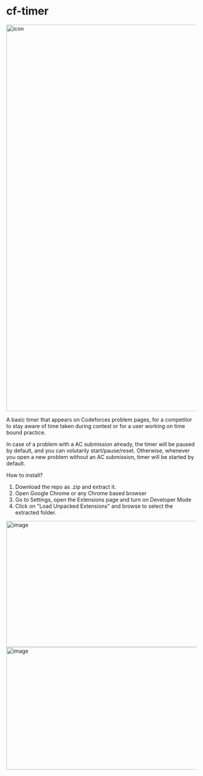 # cf-timer
<img width="1024" height="1024" alt="icon" src="https://github.com/user-attachments/assets/7c93bb40-9742-4095-9aef-31f499c38a6d" />

A basic timer that appears on Codeforces problem pages, for a competitor to stay aware of time taken during contest or for a user working on time bound practice.

In case of a problem with a AC submission already, the timer will be paused by default, and you can volutarily start/pause/reset.
Otherwise, whenever you open a new problem without an AC submission, timer will be started by default.

How to install?
1. Download the repo as .zip and extract it.
2. Open Google Chrome or any Chrome based browser
3. Go to Settings, open the Extensions page and turn on Developer Mode
4. Click on "Load Unpacked Extensions" and browse to select the extracted folder.
<img width="544" height="334" alt="image" src="https://github.com/user-attachments/assets/df57723d-4d31-4104-8fcb-40cf4d7a7b2d" />
<img width="538" height="325" alt="image" src="https://github.com/user-attachments/assets/3fcaafc3-be36-4b13-983c-8532feeea4af" />

